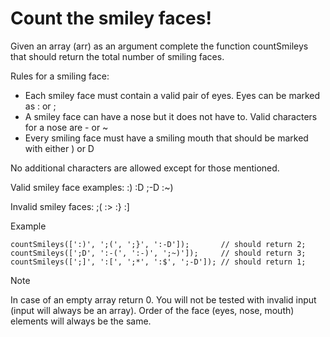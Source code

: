 # Count the smiley faces!

Given an array (arr) as an argument complete the function countSmileys that should return the total number of smiling faces.

Rules for a smiling face:

- Each smiley face must contain a valid pair of eyes. Eyes can be marked as : or ;
- A smiley face can have a nose but it does not have to. Valid characters for a nose are - or ~
- Every smiling face must have a smiling mouth that should be marked with either ) or D

No additional characters are allowed except for those mentioned.

Valid smiley face examples: :) :D ;-D :~)

Invalid smiley faces: ;( :> :} :]

Example

```
countSmileys([':)', ';(', ';}', ':-D']);       // should return 2;
countSmileys([';D', ':-(', ':-)', ';~)']);     // should return 3;
countSmileys([';]', ':[', ';*', ':$', ';-D']); // should return 1;
```

Note

In case of an empty array return 0. You will not be tested with invalid input (input will always be an array). Order of the face (eyes, nose, mouth) elements will always be the same.
